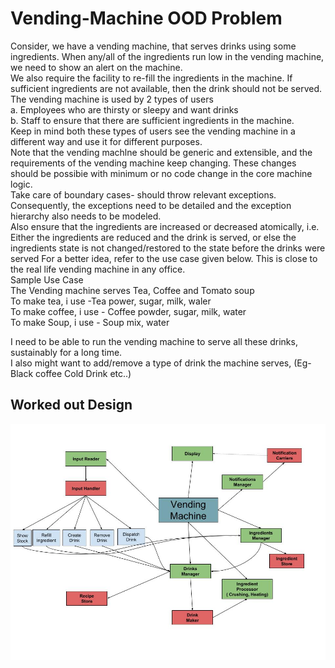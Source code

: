 # Vending-Machine OOD Problem
Consider, we have a vending machine, that serves drinks using some ingredients. When any/all of the ingredients run low in the vending machine, we need to show an alert on the machine.  
We also require the facility to re-fill the ingredients in the machine. 
If sufficient ingredients are not available, then the drink should not be served.  
The vending machine is used by 2 types of users  
  a. Employees who are thirsty or sleepy and want drinks  
  b. Staff to ensure that there are sufficient ingredients in the machine.  
Keep in mind both these types of users see the vending machine in a different way and use it for different purposes.  
Note that the vending machlne should be generic and extensible, and the requirements of the vending machine keep changing. These changes should be possibie with minimum or no code change in the core machine logic.  
Take care of boundary cases- should throw relevant exceptions.  
Consequently, the exceptions need to be detailed and the exception hierarchy also needs to be modeled.  
Also ensure that the ingredients are increased or decreased atomically, i.e. 
Either the ingredients are reduced and the drink is served, or else the ingredients state is not changed/restored to the state before the drinks were served
For a better idea, refer to the use case given below. This is close to the real life vending machine in any office.  
Sample Use Case  
The Vending machine serves Tea, Coffee and Tomato soup  
To make tea, i use -Tea power, sugar, milk, waler  
To make coffee, i use - Coffee powder, sugar, milk, water  
To make Soup, i use - Soup mix, water  

I need to be able to run the vending machine to serve all these drinks, sustainably for a long time.  
I also might want to add/remove a type of drink the machine serves, (Eg- Black coffee
Cold Drink etc..)  

## Worked out Design
![alt text](Vending%20Machine.jpg)

